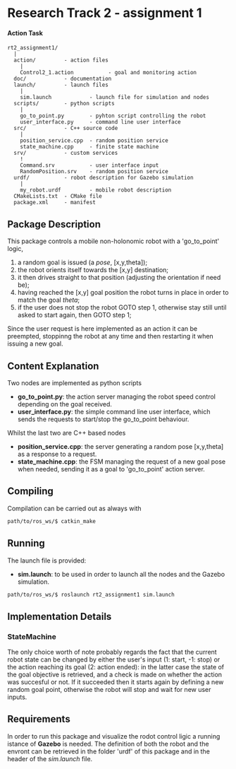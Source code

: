 # Research Track 2 - assignment 1

#### Action Task

```
rt2_assignment1/
  |
  action/         - action files
    |
    Control2_1.action           - goal and monitoring action
  doc/            - documentation
  launch/         - launch files
    |
    sim.launch            - launch file for simulation and nodes
  scripts/        - python scripts
    |
    go_to_point.py        - pyhton script controlling the robot
    user_interface.py     - command line user interface
  src/            - C++ source code
    |
    position_service.cpp  - random position service
    state_machine.cpp     - finite state machine  
  srv/            - custom services
    !
    Command.srv           - user interface input
    RandomPosition.srv    - random position service
  urdf/           - robot description for Gazebo simulation
    |
    my_robot.urdf         - mobile robot description
  CMakeLists.txt  - CMake file
  package.xml     - manifest
```
## Package Description

This package controls a mobile non-holonomic robot with a 'go_to_point' logic, 
1. a random goal is issued (a _pose_, [x,y,theta]);
2. the robot orients itself towards the [x,y] destination;
3. it then drives straight to that position (adjusting the orientation if need be);
4. having reached the [x,y] goal position the robot turns in place in order to match the goal _theta_;
5. if the user does not stop the robot GOTO step 1, otherwise stay still until asked to start again, then GOTO step 1;

Since the user request is here implemented as an action it can be preempted, stoppinng the robot at any time and then restarting it when issuing a new goal.

## Content Explanation

Two nodes are implemented as python scripts
- **go_to_point.py**: the action server managing the robot speed control depending on the goal received.
- **user_interface.py**:  the simple command line user interface, which sends the requests to start/stop the go_to_point behaviour.

Whilst the last two are C++ based nodes
- **position_service.cpp**: the server generating a random pose [x,y,theta] as a response to a request.
- **state_machine.cpp**:  the FSM managing the request of a new goal pose when needed, sending it as a goal to 'go_to_point' action server.

## Compiling

Compilation can be carried out as always with
```bash
path/to/ros_ws/$ catkin_make
```

## Running

The launch file is provided:
- **sim.launch**: to be used in order to launch all the nodes and the Gazebo simulation.
```bash
path/to/ros_ws/$ roslaunch rt2_assignment1 sim.launch
```

## Implementation Details

### StateMachine

The only choice worth of note probably regards the fact that the current robot state can be changed by either the user's input (1: start, -1: stop) or the action reaching its goal (2: action ended): in the latter case the state of the goal objective is retrieved, and a check is made on whether the action was succesful or not. If it succeeded then it starts again by defining a new random goal point, otherwise the robot will stop and wait for new user inputs.

## Requirements

In order to run this package and visualize the rodot control ligic a running istance of **Gazebo** is needed.
The definition of both the robot and the envront can be retrieved in the folder 'urdf' of this package and in the header of the *sim.launch* file.

